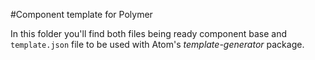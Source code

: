 #Component template for Polymer

In this folder you'll find both files being ready component base and `template.json` file to be used with Atom's *template-generator* package.
